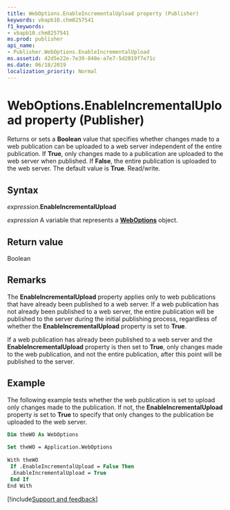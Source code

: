```yaml
---
title: WebOptions.EnableIncrementalUpload property (Publisher)
keywords: vbapb10.chm8257541
f1_keywords:
- vbapb10.chm8257541
ms.prod: publisher
api_name:
- Publisher.WebOptions.EnableIncrementalUpload
ms.assetid: 42d5e22e-7e39-848e-a7e7-5d2019f7e71c
ms.date: 06/18/2019
localization_priority: Normal
---
```



# WebOptions.EnableIncrementalUpload property (Publisher)

Returns or sets a **Boolean** value that specifies whether changes made to a web publication can be uploaded to a web server independent of the entire publication. If **True**, only changes made to a publication are uploaded to the web server when published. If **False**, the entire publication is uploaded to the web server. The default value is **True**. Read/write.


## Syntax

_expression_.**EnableIncrementalUpload**

_expression_ A variable that represents a **[WebOptions](Publisher.WebOptions.md)** object.


## Return value

Boolean


## Remarks

The **EnableIncrementalUpload** property applies only to web publications that have already been published to a web server. If a web publication has not already been published to a web server, the entire publication will be published to the server during the initial publishing process, regardless of whether the **EnableIncrementalUpload** property is set to **True**.

If a web publication has already been published to a web server and the **EnableIncrementalUpload** property is then set to **True**, only changes made to the web publication, and not the entire publication, after this point will be published to the server.


## Example

The following example tests whether the web publication is set to upload only changes made to the publication. If not, the **EnableIncrementalUpload** property is set to **True** to specify that only changes to the publication be uploaded to the web server.

```vb
Dim theWO As WebOptions 
 
Set theWO = Application.WebOptions 
 
With theWO 
 If .EnableIncrementalUpload = False Then 
 .EnableIncrementalUpload = True 
 End If 
End With
```

[!include[Support and feedback](~/includes/feedback-boilerplate.md)]